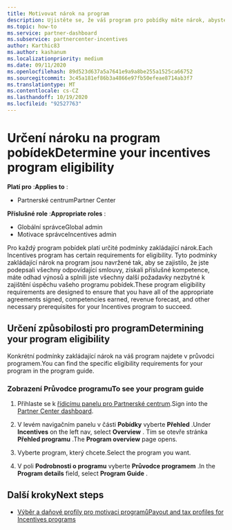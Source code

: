 ```yaml
---
title: Motivovat nárok na program
description: Ujistěte se, že váš program pro pobídky máte nárok, abyste mohli platit. Tento proces zahrnuje kontrolu způsobilosti v příručce programu.
ms.topic: how-to
ms.service: partner-dashboard
ms.subservice: partnercenter-incentives
author: Karthic83
ms.author: kashanum
ms.localizationpriority: medium
ms.date: 09/11/2020
ms.openlocfilehash: 89d523d637a5a7641e9a9a8be255a1525ca66752
ms.sourcegitcommit: 3c45a181ef86b3a4866e97fb50efeae8714ab3f7
ms.translationtype: MT
ms.contentlocale: cs-CZ
ms.lasthandoff: 10/19/2020
ms.locfileid: "92527763"
---
```

# <a name="determine-your-incentives-program-eligibility"></a><span data-ttu-id="d9722-104">Určení nároku na program pobídek</span><span class="sxs-lookup"><span data-stu-id="d9722-104">Determine your incentives program eligibility</span></span>

<span data-ttu-id="d9722-105">**Platí pro** :</span><span class="sxs-lookup"><span data-stu-id="d9722-105">**Applies to** :</span></span>

- <span data-ttu-id="d9722-106">Partnerské centrum</span><span class="sxs-lookup"><span data-stu-id="d9722-106">Partner Center</span></span>

<span data-ttu-id="d9722-107">**Příslušné role** :</span><span class="sxs-lookup"><span data-stu-id="d9722-107">**Appropriate roles** :</span></span>

- <span data-ttu-id="d9722-108">Globální správce</span><span class="sxs-lookup"><span data-stu-id="d9722-108">Global admin</span></span>
- <span data-ttu-id="d9722-109">Motivace správce</span><span class="sxs-lookup"><span data-stu-id="d9722-109">Incentives admin</span></span>

 <span data-ttu-id="d9722-110">Pro každý program pobídek platí určité podmínky zakládající nárok.</span><span class="sxs-lookup"><span data-stu-id="d9722-110">Each Incentives program has certain requirements for eligibility.</span></span> <span data-ttu-id="d9722-111">Tyto podmínky zakládající nárok na program jsou navržené tak, aby se zajistilo, že jste podepsali všechny odpovídající smlouvy, získali příslušné kompetence, máte odhad výnosů a splnili jste všechny další požadavky nezbytné k zajištění úspěchu vašeho programu pobídek.</span><span class="sxs-lookup"><span data-stu-id="d9722-111">These program eligibility requirements are designed to ensure that you have all of the appropriate agreements signed, competencies earned, revenue forecast, and other necessary prerequisites for your Incentives program to succeed.</span></span>

## <a name="determining-your-program-eligibility"></a><span data-ttu-id="d9722-112">Určení způsobilosti pro program</span><span class="sxs-lookup"><span data-stu-id="d9722-112">Determining your program eligibility</span></span>

<span data-ttu-id="d9722-113">Konkrétní podmínky zakládající nárok na váš program najdete v průvodci programem.</span><span class="sxs-lookup"><span data-stu-id="d9722-113">You can find the specific eligibility requirements for your program in the program guide.</span></span> 

### <a name="to-see-your-program-guide"></a><span data-ttu-id="d9722-114">Zobrazení Průvodce programu</span><span class="sxs-lookup"><span data-stu-id="d9722-114">To see your program guide</span></span>

1. <span data-ttu-id="d9722-115">Přihlaste se k [řídicímu panelu pro Partnerské centrum](https://partner.microsoft.com/dashboard/).</span><span class="sxs-lookup"><span data-stu-id="d9722-115">Sign into the [Partner Center dashboard](https://partner.microsoft.com/dashboard/).</span></span>

2. <span data-ttu-id="d9722-116">V levém navigačním panelu v části **Pobídky** vyberte **Přehled** .</span><span class="sxs-lookup"><span data-stu-id="d9722-116">Under **Incentives** on the left nav, select **Overview** .</span></span> <span data-ttu-id="d9722-117">Tím se otevře stránka **Přehled programu** .</span><span class="sxs-lookup"><span data-stu-id="d9722-117">The **Program overview** page opens.</span></span>

3. <span data-ttu-id="d9722-118">Vyberte program, který chcete.</span><span class="sxs-lookup"><span data-stu-id="d9722-118">Select the program you want.</span></span>

4. <span data-ttu-id="d9722-119">V poli **Podrobnosti o programu** vyberte **Průvodce programem** .</span><span class="sxs-lookup"><span data-stu-id="d9722-119">In the **Program details** field, select **Program Guide** .</span></span>

## <a name="next-steps"></a><span data-ttu-id="d9722-120">Další kroky</span><span class="sxs-lookup"><span data-stu-id="d9722-120">Next steps</span></span>

- [<span data-ttu-id="d9722-121">Výběr a daňové profily pro motivaci programů</span><span class="sxs-lookup"><span data-stu-id="d9722-121">Payout and tax profiles for Incentives programs</span></span>](incentives-create-and-manage-your-payout-and-tax-profiles.md)